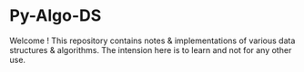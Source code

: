 # Py-Algo-DS

Welcome ! This repository contains notes & implementations of various data structures & algorithms. The intension here is to learn and not for any other use.
